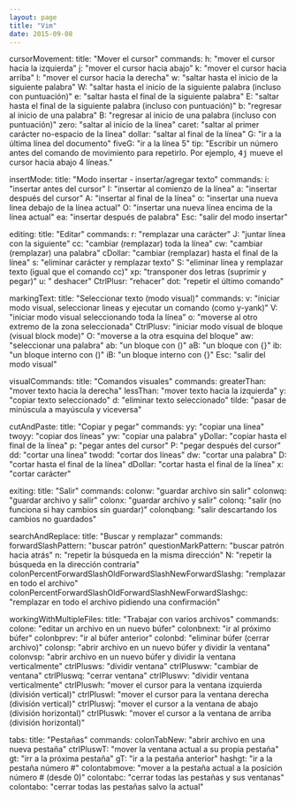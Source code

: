 ```yaml
---
layout: page
title: "Vim"
date: 2015-09-08
---
```


cursorMovement:
  title: "Mover el cursor"
  commands:
    h: "mover el cursor hacia la izquierda"
    j: "mover el cursor hacia abajo"
    k: "mover el cursor hacia arriba"
    l: "mover el cursor hacia la derecha"
    w: "saltar hasta el inicio de la siguiente palabra"
    W: "saltar hasta el inicio de la siguiente palabra (incluso con puntuación)"
    e: "saltar hasta el final de la siguiente palabra"
    E: "saltar hasta el final de la siguiente palabra (incluso con puntuación)"
    b: "regresar al inicio de una palabra"
    B: "regresar al inicio de una palabra (incluso con puntuación)"
    zero: "saltar al inicio de la línea"
    caret: "saltar al primer carácter no-espacio de la línea"
    dollar: "saltar al final de la línea"
    G: "ir a la última línea del documento"
    fiveG: "ir a la línea 5"
  tip: "Escribir un número antes del comando de movimiento para repetirlo. Por ejemplo, <kbd>4j</kbd> mueve el cursor hacia abajo 4 líneas."

insertMode:
  title: "Modo insertar - insertar/agregar texto"
  commands:
    i: "insertar antes del cursor"
    I: "insertar al comienzo de la línea"
    a: "insertar después del cursor"
    A: "insertar al final de la línea"
    o: "insertar una nueva linea debajo de la línea actual"
    O: "insertar una nueva línea encima de la línea actual" 
    ea: "insertar después de palabra"
    Esc: "salir del modo insertar"

editing:
  title: "Editar"
  commands:
    r: "remplazar una carácter"
    J: "juntar línea con la siguiente"
    cc: "cambiar (remplazar) toda la línea"
    cw: "cambiar (remplazar) una palabra"
    cDollar: "cambiar (remplazar) hasta el final de la línea"
    s: "eliminar carácter y remplazar texto"
    S: "eliminar línea y remplazar texto (igual que el comando cc)"
    xp: "transponer dos letras (suprimir y pegar)"
    u: " deshacer"
    CtrlPlusr: "rehacer"
    dot: "repetir el último comando"

markingText:
  title: "Seleccionar texto (modo visual)"
  commands:
    v: "iniciar modo visual, seleccionar lineas y ejecutar un comando (como y-yank)"
    V: "iniciar modo visual seleccionando toda la línea"
    o: "moverse al otro extremo de la zona seleccionada"
    CtrlPlusv: "iniciar modo visual de bloque (visual block mode)"
    O: "moverse a la otra esquina del bloque"
    aw: "seleccionar una palabra"
    ab: "un bloque con ()"
    aB: "un bloque con {}"
    ib: "un bloque interno con ()"
    iB: "un bloque interno con {}"
    Esc: "salir del modo visual"

visualCommands:
  title: "Comandos visuales"
  commands:
    greaterThan: "mover texto hacia la derecha"
    lessThan: "mover texto hacia la izquierda"
    y: "copiar texto seleccionado"
    d: "eliminar texto seleccionado"
    tilde: "pasar de minúscula a mayúscula y viceversa"

cutAndPaste:
  title: "Copiar y pegar"
  commands:
    yy: "copiar una línea"
    twoyy: "copiar dos líneas"
    yw: "copiar una palabra"
    yDollar: "copiar hasta el final de la línea"
    p: "pegar antes del cursor"
    P: "pegar después del cursor"
    dd: "cortar una línea"
    twodd: "cortar dos líneas"
    dw: "cortar una palabra"
    D: "cortar hasta el final de la línea"
    dDollar: "cortar hasta el final de la línea"
    x: "cortar carácter"

exiting:
  title: "Salir"
  commands:
    colonw: "guardar archivo sin salir"
    colonwq: "guardar archivo y salir"
    colonx: "guardar archivo y salir"
    colonq: "salir (no funciona si hay cambios sin guardar)"
    colonqbang: "salir descartando los cambios no guardados"

searchAndReplace:
  title: "Buscar y remplazar"
  commands:
    forwardSlashPattern: "buscar patrón"
    questionMarkPattern: "buscar patrón hacia atrás"
    n: "repetir la búsqueda en la misma dirección"
    N: "repetir la búsqueda en la dirección contraria"
    colonPercentForwardSlashOldForwardSlashNewForwardSlashg: "remplazar en todo el archivo"
    colonPercentForwardSlashOldForwardSlashNewForwardSlashgc: "remplazar en todo el archivo pidiendo una confirmación"

workingWithMultipleFiles:
  title: "Trabajar con varios archivos"
  commands:
    colone: "editar un archivo en un nuevo búfer"
    colonbnext: "ir al próximo búfer"
    colonbprev: "ir al búfer anterior"
    colonbd: "eliminar búfer (cerrar archivo)"
    colonsp: "abrir archivo en un nuevo búfer y dividir la ventana"
    colonvsp: "abrir archivo en un nuevo búfer y dividir la ventana verticalmente"
    ctrlPlusws: "dividir ventana"
    ctrlPlusww: "cambiar de ventana"
    ctrlPluswq: "cerrar ventana"
    ctrlPluswv: "dividir ventana verticalmente"
    ctrlPluswh: "mover el cursor para la ventana izquierda (división vertical)"
    ctrlPluswl: "mover el cursor para la ventana derecha (división vertical)"
    ctrlPluswj: "mover el cursor a la ventana de abajo (división horizontal)"
    ctrlPluswk: "mover el cursor a la ventana de arriba (división horizontal)"

tabs:
  title: "Pestañas"
  commands:
    colonTabNew: "abrir archivo en una nueva pestaña"
    ctrlPluswT: "mover la ventana actual a su propia pestaña"
    gt: "irr a la próxima pestaña"
    gT: "ir a la pestaña anterior"
    hashgt: "ir a la pestaña número #"
    colontabmove: "mover a la pestaña actual a la posición número # (desde 0)"
    colontabc: "cerrar todas las pestañas y sus ventanas"
    colontabo: "cerrar todas las pestañas salvo la actual"
